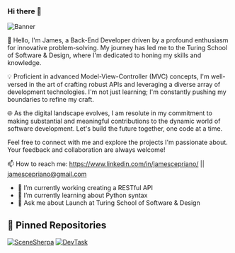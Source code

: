 ### Hi there 👋

![Banner](https://github.com/jcepriano/jcepriano/assets/130601095/fc539e20-09f9-4dbe-b0a5-6eb65454c833)

👋 Hello, I'm James, a Back-End Developer driven by a profound enthusiasm for innovative problem-solving. My journey has led me to the Turing School of Software & Design, where I'm dedicated to honing my skills and knowledge.

💡 Proficient in advanced Model-View-Controller (MVC) concepts, I'm well-versed in the art of crafting robust APIs and leveraging a diverse array of development technologies. I'm not just learning; I'm constantly pushing my boundaries to refine my craft.

🌐 As the digital landscape evolves, I am resolute in my commitment to making substantial and meaningful contributions to the dynamic world of software development. Let's build the future together, one code at a time.

Feel free to connect with me and explore the projects I'm passionate about. Your feedback and collaboration are always welcome!

📫 How to reach me: https://www.linkedin.com/in/jamescepriano/ || jamescepriano@gmail.com

- 🔭 I’m currently working creating a RESTful API
- 🌱 I’m currently learning about Python syntax
- 💬 Ask me about Launch at Turing School of Software & Design

## 📌 Pinned Repositories

[![SceneSherpa](https://github-readme-stats.vercel.app/api/pin/?username=jcepriano&repo=SceneSherpa)](https://github.com/jcepriano/SceneSherpa) [![DevTask](https://github-readme-stats.vercel.app/api/pin/?username=jcepriano&repo=DevTask)](https://github.com/jcepriano/DevTask)
